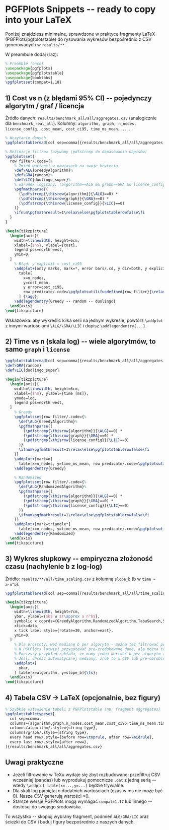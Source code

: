 # PGFPlots Snippets -- ready to copy into your LaTeX

Poniżej znajdziesz minimalne, sprawdzone w praktyce fragmenty LaTeX (PGFPlots/pgfplotstable) do rysowania wykresów bezpośrednio z CSV generowanych w `results/**`.

W preambule dodaj (raz):

```tex
% Preamble (once)
\usepackage{pgfplots}
\usepackage{pgfplotstable}
\usepackage{booktabs}
\pgfplotsset{compat=1.18}
```

## 1) Cost vs n (z błędami 95% CI) -- pojedynczy algorytm / graf / licencja

Źródło danych: `results/benchmark_all/all/aggregates.csv` (analogicznie dla `benchmark_real_all`).
Kolumny: `algorithm, graph, n_nodes, license_config, cost_mean, cost_ci95, time_ms_mean, ...`.

```tex
% Wczytanie danych
\pgfplotstableread[col sep=comma]{results/benchmark_all/all/aggregates.csv}\agg

% Definicje filtrów (używamy \pdfstrcmp do dopasowania napisów)
\pgfplotsset{
  row filter/.code={%
    % Zmień wartości w nawiasach na swoje kryteria
    \def\ALG{GreedyAlgorithm}%
    \def\GRA{random}%
    \def\LIC{duolingo_super}%
    % warunek logiczny: (algorithm==ALG && graph==GRA && license_config==LIC)
    \pgfmathparse{(
      (\pdfstrcmp{\thisrow{algorithm}}{\ALG}==0) *
      (\pdfstrcmp{\thisrow{graph}}{\GRA}==0) *
      (\pdfstrcmp{\thisrow{license_config}}{\LIC}==0)
    )}
    \ifnum\pgfmathresult=1\relax\else\pgfplotstablerowfalse\fi
  }
}

\begin{tikzpicture}
  \begin{axis}[
    width=\linewidth, height=6cm,
    xlabel={$n$}, ylabel={cost},
    legend pos=north west,
    ymin=0,
  ]
    % Błąd: y explicit = cost_ci95
    \addplot+[only marks, mark=*, error bars/.cd, y dir=both, y explicit]
      table[
        x=n_nodes,
        y=cost_mean,
        y error=cost_ci95,
        row predicate/.code=\pgfplotsutilifundefined{row filter}{\relax}{\pgfkeysalso{/pgfplots/row filter}}%
      ] {\agg};
    \addlegendentry{Greedy -- random -- duolingo}
  \end{axis}
\end{tikzpicture}
```

Wskazówka: aby wykreślić kilka serii na jednym wykresie, powtórz `\addplot` z innymi wartościami `\ALG/\GRA/\LIC` i dopisz `\addlegendentry{...}`.

## 2) Time vs n (skala log) -- wiele algorytmów, to samo `graph` i `license`

```tex
\pgfplotstableread[col sep=comma]{results/benchmark_all/all/aggregates.csv}\agg
\def\GRA{random}
\def\LIC{duolingo_super}

\begin{tikzpicture}
  \begin{axis}[
    width=\linewidth, height=6cm,
    xlabel={$n$}, ylabel={time [ms]},
    ymode=log,
    legend pos=north west,
  ]
    % Greedy
    \pgfplotsset{row filter/.code={%
      \def\ALG{GreedyAlgorithm}%
      \pgfmathparse{(
        (\pdfstrcmp{\thisrow{algorithm}}{\ALG}==0) *
        (\pdfstrcmp{\thisrow{graph}}{\GRA}==0) *
        (\pdfstrcmp{\thisrow{license_config}}{\LIC}==0)
      )}
      \ifnum\pgfmathresult=1\relax\else\pgfplotstablerowfalse\fi
    }}
    \addplot+[mark=o]
      table[x=n_nodes, y=time_ms_mean, row predicate/.code=\pgfplotsutilifundefined{row filter}{\relax}{\pgfkeysalso{/pgfplots/row filter}}]{\agg};
    \addlegendentry{Greedy}

    % Randomized
    \pgfplotsset{row filter/.code={%
      \def\ALG{RandomizedAlgorithm}%
      \pgfmathparse{(
        (\pdfstrcmp{\thisrow{algorithm}}{\ALG}==0) *
        (\pdfstrcmp{\thisrow{graph}}{\GRA}==0) *
        (\pdfstrcmp{\thisrow{license_config}}{\LIC}==0)
      )}
      \ifnum\pgfmathresult=1\relax\else\pgfplotstablerowfalse\fi
    }}
    \addplot+[mark=triangle*]
      table[x=n_nodes, y=time_ms_mean, row predicate/.code=\pgfplotsutilifundefined{row filter}{\relax}{\pgfkeysalso{/pgfplots/row filter}}]{\agg};
    \addlegendentry{Randomized}
  \end{axis}
\end{tikzpicture}
```

## 3) Wykres słupkowy -- empiryczna złożoność czasu (nachylenie b z log-log)

Źródło: `results/**/all/time_scaling.csv` z kolumną `slope_b` (b w `time ≈ a·n^b`).

```tex
\pgfplotstableread[col sep=comma]{results/benchmark_all/all/time_scaling.csv}\ts

\begin{tikzpicture}
  \begin{axis}[
    width=\linewidth, height=7cm,
    ybar, ylabel={$b$ w $t\approx a n^b$},
    symbolic x coords={GreedyAlgorithm,RandomizedAlgorithm,TabuSearch,SimulatedAnnealing,GeneticAlgorithm,AntColonyOptimization,ILPSolver,DominatingSetAlgorithm},
    xtick=data,
    x tick label style={rotate=30, anchor=east},
    ymin=0,
  ]
    % Dla prostoty: weź medianę b per algorytm - można też filtrować po graph/licence
    % W PGFPlots łatwiej przygotować pre-zredukowane dane, ale można też dodać filtr podobny jak wyżej.
    % Poniższy przykład zakłada, że mamy jedną wartość b per algorytm (np. medianę).
    % Jeśli chcesz automatycznej mediany, zrób to w CSV lub pre-obróbce.
    \addplot+[
      ybar,
    ] table[x=algorithm, y=slope_b]{\ts};
  \end{axis}
\end{tikzpicture}
```

## 4) Tabela CSV → LaTeX (opcjonalnie, bez figury)

```tex
% Szybkie wstawienie tabeli z PGFPlotstable (np. fragment aggregates)
\pgfplotstabletypeset[
  col sep=comma,
  columns={algorithm,graph,n_nodes,cost_mean,cost_ci95,time_ms_mean,time_ms_ci95},
  columns/algorithm/.style={string type},
  columns/graph/.style={string type},
  every head row/.style={before row=\toprule, after row=\midrule},
  every last row/.style={after row=},
]{results/benchmark_all/all/aggregates.csv}
```

## Uwagi praktyczne
- Jeżeli filtrowanie w TeXu wydaje się zbyt rozbudowane: przefiltruj CSV wcześniej (pandas) lub wyprodukuj pomocnicze `.dat` z jedną serią -- wtedy `\addplot table[x=...,y=...]` będzie trywialne.
- Dla skali log pamiętaj o dodatnich wartościach (czas w ms nie może być 0). Nasze CSV generują wartości >0.
- Starsze wersje PGFPlots mogą wymagać `compat=1.17` lub innego -- dostosuj do swojego środowiska.

To wszystko -- skopiuj wybrany fragment, podmień `ALG/GRA/LIC` oraz ścieżki do CSV i buduj figury bezpośrednio z naszych danych.

